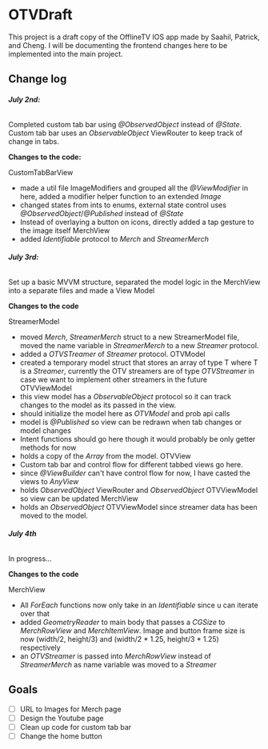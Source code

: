 # OTVDraft
This project is a draft copy of the OfflineTV IOS app made by Saahil, Patrick, and Cheng. I will be documenting the frontend changes here to be implemented into the main project.

## Change log
###### **July 2nd:**

Completed custom tab bar using *@ObservedObject* instead of *@State*. Custom tab bar uses an *ObservableObject* ViewRouter to keep track of change in tabs. 

**Changes to the code:**

CustomTabBarView
- made a util file ImageModifiers and grouped all the *@ViewModifier* in here, added a modifier helper function to an extended *Image*
- changed states from ints to enums, external state control uses *@ObservedObject*/*@Published* instead of *@State*
- Instead of overlaying a button on icons, directly added a tap gesture to the image itself
MerchView
- added *Identifiable* protocol to *Merch* and *StreamerMerch*


###### **July 3rd:**

Set up a basic MVVM structure, separated the model logic in the MerchView into a separate files and made a View Model

**Changes to the code**

StreamerModel
- moved *Merch*, *StreamerMerch* struct to a new StreamerModel file, moved the name variable in *StreamerMerch* to a new *Streamer* protocol.
- added a *OTVSTreamer* of *Streamer* protocol.
OTVModel
- created a temporary model struct that stores an array of type T where T is a *Streamer*, currently the OTV streamers are of type *OTVStreamer* in case we want to implement other streamers in the future
OTVViewModel
- this view model has a *ObservableObject* protocol so it can track changes to the model as its passed in the view.
- should initialize the model here as *OTVModel<OTVStreamer>* and prob api calls 
- model is *@Published* so view can be redrawn when tab changes or model changes
- Intent functions should go here though it would probably be only getter methods for now
- holds a copy of the *Array<Streamer>* from the model.
OTVView
- Custom tab bar and control flow for different tabbed views go here.
- since *@ViewBuilder* can't have control flow for now, I have casted the views to *AnyView*
- holds *ObservedObject* ViewRouter and *ObservedObject* OTVViewModel so view can be updated
MerchView
- holds an *ObservedObject* OTVViewModel since streamer data has been moved to the model.


###### **July 4th**

In progress...

**Changes to the code**

MerchView
- All *ForEach* functions now only take in an *Identifiable* since u can iterate over that
- added *GeometryReader* to main body that passes a *CGSize* to *MerchRowView* and *MerchItemView*. Image and button frame size is now (width/2, height/3) and (width/2 * 1.25, height/3 * 1.25) respectively
- an *OTVStreamer* is passed into *MerchRowView* instead of *StreamerMerch* as name variable was moved to a *Streamer*

## Goals

- [ ] URL to Images for Merch page
- [ ] Design the Youtube page
- [ ] Clean up code for custom tab bar
- [ ] Change the home button
